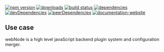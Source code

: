 <!-- #!/usr/bin/env markdown
-*- coding: utf-8 -*-

region header
Copyright Torben Sickert 16.12.2012

License
   This library written by Torben Sickert stand under a creative commons
   naming 3.0 unported license.
   see http://creativecommons.org/licenses/by/3.0/deed.de
endregion -->

[![npm version](https://badge.fury.io/js/web-node.svg)](https://www.npmjs.com/package/web-node)
[![downloads](https://img.shields.io/npm/dy/web-node.svg)](https://www.npmjs.com/package/web-node)
[![build status](https://travis-ci.org/thaibault/webNode.svg?branch=master)](https://travis-ci.org/thaibault/webNode)
[![dependencies](https://img.shields.io/david/thaibault/web-node.svg)](https://david-dm.org/thaibault/web-node)
[![devDependencies](https://img.shields.io/david/dev/thaibault/web-node.svg)](https://david-dm.org/thaibault/web-node?type=dev)
[![peerDependencies](https://img.shields.io/david/peer/thaibault/web-node.svg)](https://david-dm.org/thaibault/web-node?type=peer)
[![documentation-website](https://img.shields.io/website-up-down-green-red/http/torben.website/webNode.svg?label=documentation-website)](http://torben.website/webNode)

Use case
--------

webNode is a high level javaScript backend plugin system and configuration
merger.

<!-- region vim modline
vim: set tabstop=4 shiftwidth=4 expandtab:
vim: foldmethod=marker foldmarker=region,endregion:
endregion -->
